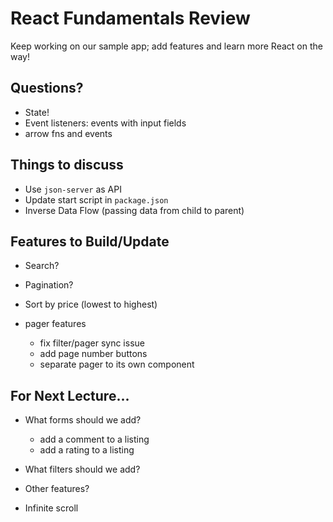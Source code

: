# React Fundamentals Review

Keep working on our sample app; add features and learn more React on the way!

## Questions?

- State!
- Event listeners: events with input fields
- arrow fns and events

## Things to discuss
- Use `json-server` as API
- Update start script in `package.json`
- Inverse Data Flow (passing data from child to parent)

## Features to Build/Update
- Search? 
- Pagination? 
- Sort by price (lowest to highest) 

- pager features
  - fix filter/pager sync issue
  - add page number buttons
  - separate pager to its own component


## For Next Lecture...
- What forms should we add?
  - add a comment to a listing
  - add a rating to a listing
- What filters should we add?
- Other features?

- Infinite scroll